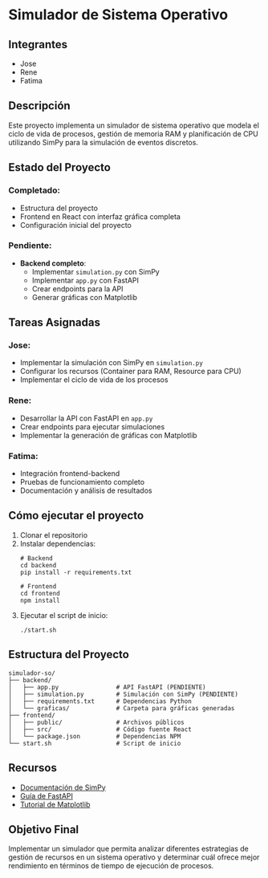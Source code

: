 # Simulador de Sistema Operativo

## Integrantes
- Jose
- Rene
- Fatima

## Descripción
Este proyecto implementa un simulador de sistema operativo que modela el ciclo de vida de procesos, gestión de memoria RAM y planificación de CPU utilizando SimPy para la simulación de eventos discretos.

## Estado del Proyecto

### Completado:
- Estructura del proyecto
- Frontend en React con interfaz gráfica completa
- Configuración inicial del proyecto

### Pendiente:
- **Backend completo**:
  - Implementar `simulation.py` con SimPy
  - Implementar `app.py` con FastAPI
  - Crear endpoints para la API
  - Generar gráficas con Matplotlib

## Tareas Asignadas

### Jose:
- Implementar la simulación con SimPy en `simulation.py`
- Configurar los recursos (Container para RAM, Resource para CPU)
- Implementar el ciclo de vida de los procesos

### Rene:
- Desarrollar la API con FastAPI en `app.py`
- Crear endpoints para ejecutar simulaciones
- Implementar la generación de gráficas con Matplotlib

### Fatima:
- Integración frontend-backend
- Pruebas de funcionamiento completo
- Documentación y análisis de resultados

## Cómo ejecutar el proyecto

1. Clonar el repositorio
2. Instalar dependencias:
   ```
   # Backend
   cd backend
   pip install -r requirements.txt
   
   # Frontend
   cd frontend
   npm install
   ```
3. Ejecutar el script de inicio:
   ```
   ./start.sh
   ```

## Estructura del Proyecto
```
simulador-so/
├── backend/
│   ├── app.py                # API FastAPI (PENDIENTE)
│   ├── simulation.py         # Simulación con SimPy (PENDIENTE)
│   ├── requirements.txt      # Dependencias Python
│   └── graficas/             # Carpeta para gráficas generadas
├── frontend/
│   ├── public/               # Archivos públicos
│   ├── src/                  # Código fuente React
│   └── package.json          # Dependencias NPM
└── start.sh                  # Script de inicio
```

## Recursos
- [Documentación de SimPy](https://simpy.readthedocs.io/)
- [Guía de FastAPI](https://fastapi.tiangolo.com/)
- [Tutorial de Matplotlib](https://matplotlib.org/stable/tutorials/index.html)

## Objetivo Final
Implementar un simulador que permita analizar diferentes estrategias de gestión de recursos en un sistema operativo y determinar cuál ofrece mejor rendimiento en términos de tiempo de ejecución de procesos.
